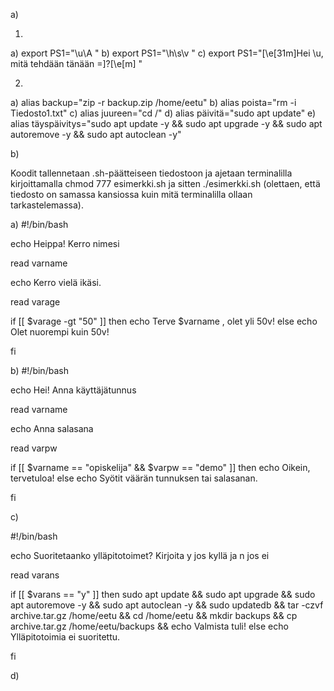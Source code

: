 a)

1. 

a) export PS1="\u\A "
b) export PS1="\h\s\v "
c) export PS1="\[\e[31m\]Hei \u, mitä tehdään tänään =]?\[\e[m\] "

2. 

a) alias backup="zip -r backup.zip /home/eetu"
b) alias poista="rm -i Tiedosto1.txt"
c) alias juureen="cd /"
d) alias päivitä="sudo apt update"
e) alias täyspäivitys="sudo apt update -y && sudo apt upgrade -y && sudo apt autoremove -y && sudo apt autoclean -y"

b) 

Koodit tallennetaan .sh-päätteiseen tiedostoon ja ajetaan terminalilla kirjoittamalla chmod 777 esimerkki.sh ja sitten ./esimerkki.sh (olettaen, että tiedosto on samassa kansiossa kuin mitä terminalilla ollaan tarkastelemassa). 

a) #!/bin/bash

echo Heippa! Kerro nimesi

read varname

echo Kerro vielä ikäsi. 

read varage

if [[ $varage -gt "50" ]]
	then
		echo Terve $varname , olet yli 50v!
else
	echo Olet nuorempi kuin 50v!
	
fi

b) #!/bin/bash

echo Hei! Anna käyttäjätunnus

read varname

echo Anna salasana 

read varpw

if [[ $varname == "opiskelija" && $varpw == "demo" ]]
	then
		echo Oikein, tervetuloa!
else
	echo Syötit väärän tunnuksen tai salasanan.
	
fi

c) 

#!/bin/bash

echo Suoritetaanko ylläpitotoimet? Kirjoita y jos kyllä ja n jos ei

read varans

if [[ $varans == "y" ]]
	then
		sudo apt update && sudo apt upgrade && sudo apt autoremove -y && sudo apt autoclean -y && sudo updatedb && tar -czvf archive.tar.gz /home/eetu && cd /home/eetu && mkdir backups && cp archive.tar.gz /home/eetu/backups && echo Valmista tuli!
else
	echo Ylläpitotoimia ei suoritettu.
	
fi

d) 

